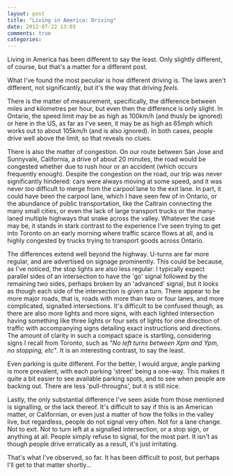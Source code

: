 ```yaml
---
layout: post
title: "Living in America: Driving"
date: 2012-07-22 13:03
comments: true
categories: 
---
```

Living in America has been different to say the least. Only slightly different, of course, but that's a matter for a different post.

What I've found the most peculiar is how different driving is. The laws aren't different, not significantly, but it's the way that driving *feels*.

There is the matter of measurement, specifically, the difference between miles and kilometres per hour, but even then the difference is only slight. In Ontario, the speed limit may be as high as 100km/h (and thusly be ignored) or here in the US, as far as I've seen, it may be as high as 65mph which works out to about 105km/h (and is also ignored). In both cases, people drive well above the limit, so that reveals no clues.

There is also the matter of congestion. On our route between San Jose and Sunnyvale, California, a drive of about 20 minutes, the road would be congested whether due to rush hour or an accident (which occurs frequently enough). Despite the congestion on the road, our trip was never significantly hindered: cars were always moving at some speed, and it was never too difficult to merge from the carpool lane to the exit lane. In part, it could have been the carpool lane, which I have seen few of in Ontario, or the abundance of public transportation, like the Caltrain connecting the many small cities, or even the lack of large transport trucks or the many-laned multiple highways that snake across the valley. Whatever the case may be, it stands in stark contrast to the experience I've seen trying to get into Toronto on an early morning where traffic scarce flows at all, and is highly congested by trucks trying to transport goods across Ontario.

The differences extend well beyond the highway. U-turns are far more regular, and are advertised on signage prominently. This could be because, as I've noticed, the stop lights are also less regular: I typically expect parallel sides of an intersection to have the 'go' signal followed by the remaining two sides, perhaps broken by an 'advanced' signal, but it looks as though each side of the intersection is given a turn. There appear to be more major roads, that is, roads with more than two or four lanes, and more complicated, signalled intersections. It's difficult to be confused though, as there are also more lights and more signs, with each lighted intersection having something like three lights or four sets of lights for one direction of traffic with accompanying signs detailing exact instructions and directions. The amount of clarity in such a compact space is startling, considering signs I recall from Toronto, such as *"No left turns between Xpm and Ypm, no stopping, etc"*. It is an interesting contrast, to say the least.

Even parking is quite different. For the better, I would argue, angle parking is more prevalent, with each parking 'street' being a one-way. This makes it quite a bit easier to see available parking spots, and to see when people are backing out. There are less 'pull-throughs', but it is still nice.

Lastly, the only substantial difference I've seen aside from those mentioned is signalling, or the lack thereof. It's difficult to say if this is an American matter, or Californian, or even just a matter of how the folks in the valley live, but regardless, people do not signal very often. Not for a lane change. Not to exit. Not to turn left at a signalled intersection, or a stop sign, or anything at all. People simply refuse to signal, for the most part. It isn't as though people drive erratically as a result, it's just irritating.

That's what I've observed, so far. It has been difficult to post, but perhaps I'll get to that matter shortly...